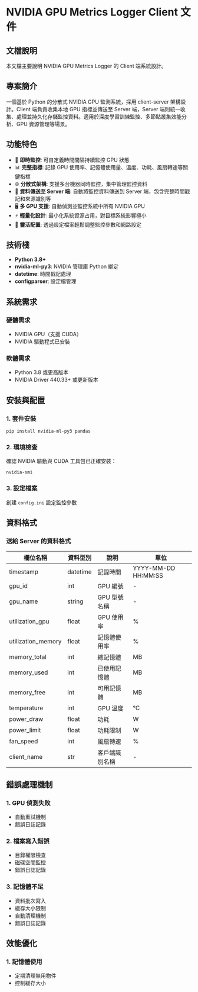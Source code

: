 # NVIDIA GPU Metrics Logger Client 文件

## 文檔說明

本文檔主要說明 NVIDIA GPU Metrics Logger 的 Client 端系統設計。

## 專案簡介

一個基於 Python 的分散式 NVIDIA GPU 監測系統，採用 client-server 架構設計。Client 端負責收集本地 GPU 指標並傳送至 Server 端，Server 端則統一收集、處理並持久化存儲監控資料。適用於深度學習訓練監控、多節點叢集效能分析、GPU 資源管理等場景。

## 功能特色

- 🔄 **即時監控**: 可自定義時間間隔持續監控 GPU 狀態
- 📊 **完整指標**: 記錄 GPU 使用率、記憶體使用量、溫度、功耗、風扇轉速等關鍵指標
- 🌐 **分散式架構**: 支援多台機器同時監控，集中管理監控資料
- 💾 **資料傳送至 Server 端**: 自動將監控資料傳送到 Server 端，包含完整時間戳記和來源識別等
- 🖥️ **多 GPU 支援**: 自動偵測並監控系統中所有 NVIDIA GPU
- ⚡ **輕量化設計**: 最小化系統資源占用，對目標系統影響極小
- 🔧 **靈活配置**: 透過設定檔案輕鬆調整監控參數和網路設定

## 技術棧

- **Python 3.8+**
- **nvidia-ml-py3**: NVIDIA 管理庫 Python 綁定
- **datetime**: 時間戳記處理
- **configparser**: 設定檔管理

## 系統需求

### 硬體需求
- NVIDIA GPU（支援 CUDA）
- NVIDIA 驅動程式已安裝

### 軟體需求
- Python 3.8 或更高版本
- NVIDIA Driver 440.33+ 或更新版本

## 安裝與配置

### 1. 套件安裝
```
pip install nvidia-ml-py3 pandas
```

### 2. 環境檢查
確認 NVIDIA 驅動與 CUDA 工具包已正確安裝：
```
nvidia-smi
```

### 3. 設定檔案
創建 `config.ini` 設定監控參數

## 資料格式

### 送給 Server 的資料格式
| 欄位名稱 | 資料型別 | 說明 | 單位 |
|---------|---------|------|------|
| timestamp | datetime | 記錄時間 | YYYY-MM-DD HH:MM:SS |
| gpu_id | int | GPU 編號 | - |
| gpu_name | string | GPU 型號名稱 | - |
| utilization_gpu | float | GPU 使用率 | % |
| utilization_memory | float | 記憶體使用率 | % |
| memory_total | int | 總記憶體 | MB |
| memory_used | int | 已使用記憶體 | MB |
| memory_free | int | 可用記憶體 | MB |
| temperature | int | GPU 溫度 | °C |
| power_draw | float | 功耗 | W |
| power_limit | float | 功耗限制 | W |
| fan_speed | int | 風扇轉速 | % |
| client_name | str | 客戶端識別名稱 | - |

## 錯誤處理機制

### 1. GPU 偵測失敗
- 自動重試機制
- 錯誤日誌記錄

### 2. 檔案寫入錯誤
- 目錄權限檢查
- 磁碟空間監控
- 錯誤日誌記錄

### 3. 記憶體不足
- 資料批次寫入
- 緩存大小限制
- 自動清理機制
- 錯誤日誌記錄

## 效能優化

### 1. 記憶體使用
- 定期清理無用物件
- 控制緩存大小